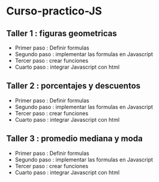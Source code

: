 # Curso-practico-JS

## Taller 1 : figuras geometricas
- Primer paso : Definir formulas
- Segundo paso : implementar las formulas en Javascript
- Tercer paso : crear funciones
- Cuarto paso : integrar Javascript con html

## Taller 2 : porcentajes y descuentos
- Primer paso : Definir formulas
- Segundo paso : implementar las formulas en Javascript
- Tercer paso : crear funciones
- Cuarto paso : integrar Javascript con html

## Taller 3 : promedio mediana y moda
- Primer paso : Definir formulas
- Segundo paso : implementar las formulas en Javascript
- Tercer paso : crear funciones
- Cuarto paso : integrar Javascript con html